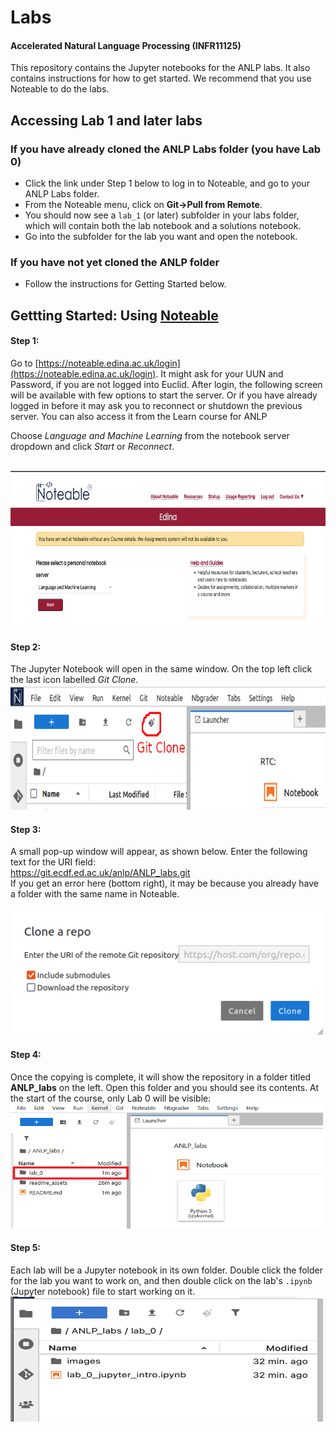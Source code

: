 # Labs
#### Accelerated Natural Language Processing (INFR11125)
This repository contains the Jupyter notebooks for the ANLP labs. It also contains instructions for how to get started. We recommend that you use Noteable to do the labs. 

## Accessing Lab 1 and later labs

### If you have already cloned the ANLP Labs folder (you have Lab 0)

- Click the link under Step 1 below to log in to Noteable, and go to your ANLP Labs folder.
- From the Noteable menu, click on **Git$\rightarrow$Pull from Remote**.
- You should now see a `lab_1` (or later) subfolder in your labs folder, which will contain both the lab notebook and a solutions notebook.
- Go into the subfolder for the lab you want and open the notebook.

### If you have not yet cloned the ANLP folder

- Follow the instructions for Getting Started below.

## Gettting Started: Using [Noteable](https://noteable.edina.ac.uk/login)

#### Step 1: 
Go to [https://noteable.edina.ac.uk/login](https://noteable.edina.ac.uk/login). It might ask for your UUN and Password, if you are not logged into Euclid. After login, the following screen will be available with few options to start the server. Or if you have already logged in before it may ask you to reconnect or shutdown the previous server. You can also access it from the Learn course for ANLP

Choose *Language and Machine Learning* from the notebook server dropdown and click *Start* or *Reconnect*.

<br/>
<img src="readme_assets/step_1.png" width="600" height="250">

#### Step 2: 
The Jupyter Notebook will open in the same window. On the top left click the last icon labelled *Git Clone*.
<br/>
<img src="readme_assets/step_2.png" width="600" height="200">

#### Step 3: 
A small pop-up window will appear, as shown below. Enter the following text for the URI field:  
https://git.ecdf.ed.ac.uk/anlp/ANLP_labs.git   
If you get an error here (bottom right), it may be because you already have a folder with the same name in Noteable.  
<br/>
<img src="readme_assets/step_3.png" width="500" height="200">

<!-- #### Step 4: 
In the next pop-up window enter your username (i.e. student number with "s") and the corresponding password. Now click *OK* to copy the labs into Noteable.   
**Be careful copying screenshots of any errors you get from this (e.g. into Piazza) as it may display your password in the error message.**
<br/>
<img src="assets/step_4.png" width="300" height="250"> -->

#### Step 4: 
Once the copying is complete, it will show the repository in a folder titled **ANLP_labs** on the left. Open this folder and you should see its contents. At the start of the course, only Lab 0 will be visible:
<br/>
<img src="readme_assets/step_5.png" width="500" height="200">

#### Step 5: 
Each lab will be a Jupyter notebook in its own folder. Double click the folder for the lab you want to work on, and then double click on the lab's `.ipynb` (Jupyter notebook) file to start working on it.
<br/>
<img src="readme_assets/step_6.png" width="500" height="200">